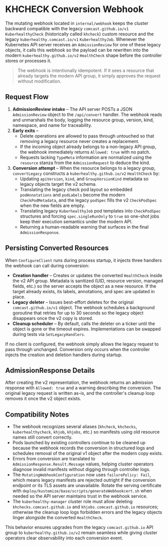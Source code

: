 # KHCHECK Conversion Webhook

The mutating webhook located in `internal/webhook` keeps the cluster backward
compatible with the legacy `comcast.github.io/v1` `KuberhealthyCheck` (historically
called `khcheck`) custom resource and the legacy `kuberhealthy.comcast.io/v1`
`KuberhealthyJob`. Whenever the Kubernetes API server receives an
`AdmissionReview` for one of these legacy objects, it calls this webhook so the
payload can be rewritten into the modern `kuberhealthy.github.io/v2`
`HealthCheck` shape before the controller stores or processes it.

> The webhook is intentionally idempotent. If it sees a resource that already
> targets the modern API group, it simply approves the request without
> modification.

## Request Flow

1. **AdmissionReview intake** – The API server POSTs a JSON `AdmissionReview`
   object to the `/api/convert` handler. The webhook reads and unmarshals the
   body, logging the resource group, version, kind, namespace, and name for
   traceability.
2. **Early exits** –
   - Delete operations are allowed to pass through untouched so that removing a
     legacy resource never creates a replacement.
   - If the incoming object already belongs to a non-legacy API group, the
     webhook immediately returns `Allowed: true` with no patch.
   - Requests lacking `TypeMeta` information are normalized using the
     `resource` stanza from the `AdmissionRequest` to deduce the kind.
3. **Conversion attempt** – When the resource belongs to a legacy group,
   `convertLegacy` constructs a `kuberhealthy.github.io/v2` `HealthCheck` by:
   - Updating `apiVersion`, `kind`, and `GroupVersionKind` metadata so legacy
     objects target the v2 schema.
   - Translating the legacy check pod layout so embedded `podAnnotations` and
     `podLabels` become the modern `CheckPodMetadata`, and the legacy `podSpec`
     fills the v2 `CheckPodSpec` when the new fields are empty.
   - Translating legacy `KuberhealthyJob` pod templates into `CheckPodSpec`
     structures and forcing `spec.singleRunOnly` to `true` so one-shot jobs keep
     their execution semantics under the modern API.
   - Returning a human-readable warning that surfaces in the final
     `AdmissionResponse`.

## Persisting Converted Resources

When `ConfigureClient` runs during process startup, it injects three handlers
the webhook can call during conversion:

- **Creation handler** – Creates or updates the converted `HealthCheck` inside
  the v2 API group. Metadata is sanitized (UID, resource version, managed
  fields, etc.) so the server accepts the object as a new resource. If the
  target already exists, its labels, annotations, and spec are updated in place.
- **Legacy deleter** – Issues best-effort deletes for the original
  `comcast.github.io/v1` object. The webhook schedules a background goroutine
  that retries for up to 30 seconds so the legacy object disappears once the v2
  copy is stored.
- **Cleanup scheduler** – By default, calls the deleter on a ticker until the
  object is gone or the timeout expires. Implementations can be swapped during
  tests via `SetLegacyHandlers`.

If no client is configured, the webhook simply allows the legacy request to
pass through unchanged. Conversion only occurs when the controller injects the
creation and deletion handlers during startup.

## AdmissionResponse Details

After creating the v2 representation, the webhook returns an admission response
with `Allowed: true` and a warning describing the conversion. The original
legacy request is written as-is, and the controller's cleanup loop removes it
once the v2 object exists.

## Compatibility Notes

- The webhook recognizes several aliases (`khcheck`, `khchecks`,
  `kuberhealthycheck`, `khjob`, `khjobs`, etc.) so manifests using old resource
  names still convert correctly.
- Pods launched by existing controllers continue to be cleaned up because the
  webhook records the conversion in structured logs and schedules removal of the
  original v1 object after the modern copy exists.
- Errors from conversion are translated to `AdmissionResponse.Result.Message`
  values, helping cluster operators diagnose invalid manifests without digging
  through controller logs.
- The `MutatingWebhookConfiguration` now uses `failurePolicy: Fail`, which means
  legacy manifests are rejected outright if the conversion endpoint or its TLS
  assets are unavailable. Rotate the serving certificate with
  `deploy/kustomize/base/scripts/generateWebhookcert.sh` when needed so the API server
  maintains trust in the webhook service.
- The `kuberhealthy-manager` cluster role must allow deleting
  `khchecks.comcast.github.io` and `khjobs.comcast.github.io` resources;
  otherwise the cleanup loop logs forbidden errors and the legacy objects linger
  alongside the converted `HealthCheck`.

This behavior ensures upgrades from the legacy `comcast.github.io` API group to
`kuberhealthy.github.io/v2` remain seamless while giving cluster operators
clear observability into each conversion event.
